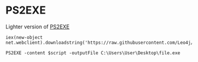 # PS2EXE

Lighter version of [PS2EXE](https://github.com/MScholtes/PS2EXE)

```
iex(new-object net.webclient).downloadstring('https://raw.githubusercontent.com/Leo4j/PS1ToEXE/main/PS2EXE.ps1')
```

```
PS2EXE -content $script -outputFile C:\Users\User\Desktop\file.exe
```
